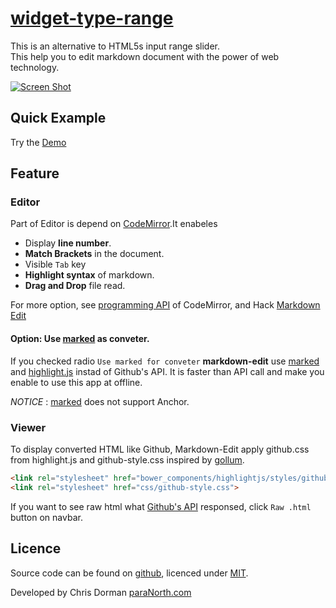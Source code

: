 # [widget-type-range](https://github.com/paraNorth/widget-type-range)

This is an alternative to HTML5s input range slider.<br>
This help you to edit markdown document with the power of web technology.

[![Screen Shot](images/ScreenShot.png)](http://georgeosddev.github.com/markdown-edit)

## Quick Example

Try the [Demo](https://paranorth.github.io/widget-type-range/)<br>

## Feature
### Editor
Part of Editor is depend on [CodeMirror](http://codemirror.net/).It enabeles

* Display **line number**.
* **Match Brackets** in the document.
* Visible `Tab` key
* **Highlight syntax** of markdown.
* **Drag and Drop** file read.

For more option, see [programming API](http://codemirror.net/doc/manual.html) of CodeMirror, and Hack [Markdown Edit](http://github.com/georgeosddev/markdown-edit)


#### Option: Use [marked](https://github.com/chjj/marked) as conveter.
If you checked radio `Use marked for conveter` **markdown-edit** use [marked](https://github.com/chjj/marked)
and [highlight.js](http://softwaremaniacs.org/soft/highlight/en/) instad of Github's API.
It is faster than API call and make you enable to use this app at offline.

*NOTICE* : [marked](https://github.com/chjj/marked) does not support Anchor.

### Viewer
To display converted HTML like Github, Markdown-Edit apply github.css from highlight.js and github-style.css inspired by [gollum](https://github.com/gollum/gollum/blob/master/lib/gollum/public/gollum/css/template.css).

```html
<link rel="stylesheet" href="bower_components/highlightjs/styles/github.css">
<link rel="stylesheet" href="css/github-style.css">
```

If you want to see raw html what [Github's API](http://developer.github.com/v3/markdown/#render-a-markdown-document-in-raw-mode) responsed, click `Raw .html` button on navbar.


## Licence

Source code can be found on [github](https://github.com/paraNorth/widget-type-range), licenced under [MIT](http://opensource.org/licenses/mit-license.php).

Developed by Chris Dorman [paraNorth.com](https://paraNorth.com)

    
